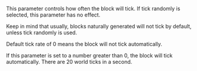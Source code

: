 This parameter controls how often the block will tick. If tick randomly is selected, this parameter has no effect.

Keep in mind that usually, blocks naturally generated will not tick by default, unless tick randomly is used.

Default tick rate of 0 means the block will not tick automatically.

If this parameter is set to a number greater than 0, the block will tick automatically. There are 20 world ticks in a second.
